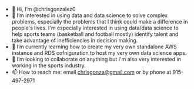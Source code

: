 - 👋 Hi, I’m @chrisgonzalez0
- 👀 I’m interested in using data and data science to solve complex problems, especially the problems that I think could make a difference in people's lives. I'm especially interested in using data/data science to help sports teams (basketball and football mostly) identify talent and take advantage of inefficiencies in decision making. 
- 🌱 I’m currently learning how to create my very own standalone AWS instance and RDS cofniguration to host my very own data science apps.
- 💞️ I’m looking to collaborate on anything but I'm also very interested in working in the sports industry. 
- 📫 How to reach me: email chrisgonza@gmail.com or by phone at 915-497-2971

<!---
chrisgonzalez0/chrisgonzalez0 is a ✨ special ✨ repository because its `README.md` (this file) appears on your GitHub profile.
You can click the Preview link to take a look at your changes.
--->
